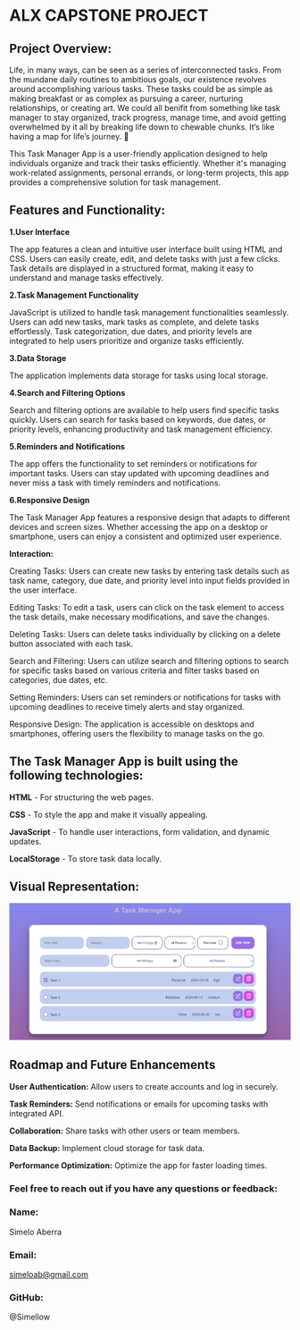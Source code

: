 # ALX CAPSTONE PROJECT


## Project Overview:

Life, in many ways, can be seen as a series of interconnected tasks. From the mundane daily routines to ambitious goals, our existence revolves around accomplishing various tasks. These tasks could be as simple as making breakfast or as complex as pursuing a career, nurturing relationships, or creating art. We could all benifit from something like task manager to stay organized, track progress, manage time, and avoid getting overwhelmed by it all by breaking life down to chewable chunks. It’s like having a map for life’s journey. 🌟

This Task Manager App is a user-friendly application designed to help individuals organize and track their tasks efficiently. Whether it's managing work-related assignments, personal errands, or long-term projects, this app provides a comprehensive solution for task management.


<!-- ## Purpose and Goals:

The primary purpose of this app is to allow users to create, edit, and track tasks seamlessly. 

By using the Task Manager App, users can:

**Add Tasks** - Quickly add new tasks with relevant details such as due dates, priorities, and descriptions.

**Edit Tasks** - Modify existing tasks, update due dates, and mark tasks as completed.

**View Tasks** - Easily view all tasks in a clean and organized interface.

**Delete Tasks** - Remove unwanted tasks or completed tasks.

**Mark as Complete** - Mark complete tasks as complete.

**Filter and Search** - Filter and search tasks by priority level

**Stay Organized** - Keep track of deadlines and stay on top of your responsibilities. -->


## Features and Functionality:

**1.User Interface**

The app features a clean and intuitive user interface built using HTML and CSS.
Users can easily create, edit, and delete tasks with just a few clicks.
Task details are displayed in a structured format, making it easy to understand and manage tasks effectively.

**2.Task Management Functionality**

JavaScript is utilized to handle task management functionalities seamlessly.
Users can add new tasks, mark tasks as complete, and delete tasks effortlessly.
Task categorization, due dates, and priority levels are integrated to help users prioritize and organize tasks efficiently.

**3.Data Storage**

The application implements data storage for tasks using local storage. 

**4.Search and Filtering Options**

Search and filtering options are available to help users find specific tasks quickly.
Users can search for tasks based on keywords, due dates, or priority levels, enhancing productivity and task management efficiency.

**5.Reminders and Notifications**

The app offers the functionality to set reminders or notifications for important tasks.
Users can stay updated with upcoming deadlines and never miss a task with timely reminders and notifications.

**6.Responsive Design**

The Task Manager App features a responsive design that adapts to different devices and screen sizes.
Whether accessing the app on a desktop or smartphone, users can enjoy a consistent and optimized user experience.


**Interaction:**

Creating Tasks: Users can create new tasks by entering task details such as task name, category, due date, and priority level into input fields provided in the user interface.

Editing Tasks: To edit a task, users can click on the task element to access the task details, make necessary modifications, and save the changes.

Deleting Tasks: Users can delete tasks individually by clicking on a delete button associated with each task.

Search and Filtering: Users can utilize search and filtering options to search for specific tasks based on various criteria and filter tasks based on categories, due dates, etc.

Setting Reminders: Users can set reminders or notifications for tasks with upcoming deadlines to receive timely alerts and stay organized.

Responsive Design: The application is accessible on desktops and smartphones, offering users the flexibility to manage tasks on the go.


## The Task Manager App is built using the following technologies:

**HTML** - For structuring the web pages.

**CSS** - To style the app and make it visually appealing.

**JavaScript** - To handle user interactions, form validation, and dynamic updates.

**LocalStorage** - To store task data locally.


## Visual Representation:

![Task Manager Pic](images/Task%20Manager.jpg)



## Roadmap and Future Enhancements

**User Authentication:** Allow users to create accounts and log in securely.

**Task Reminders:** Send notifications or emails for upcoming tasks with integrated API.

**Collaboration:** Share tasks with other users or team members.

**Data Backup:** Implement cloud storage for task data.

**Performance Optimization:** Optimize the app for faster loading times.




### Feel free to reach out if you have any questions or feedback:

### Name: 
Simelo Aberra
### Email: 
simeloab@gmail.com
### GitHub: 
@Simellow
